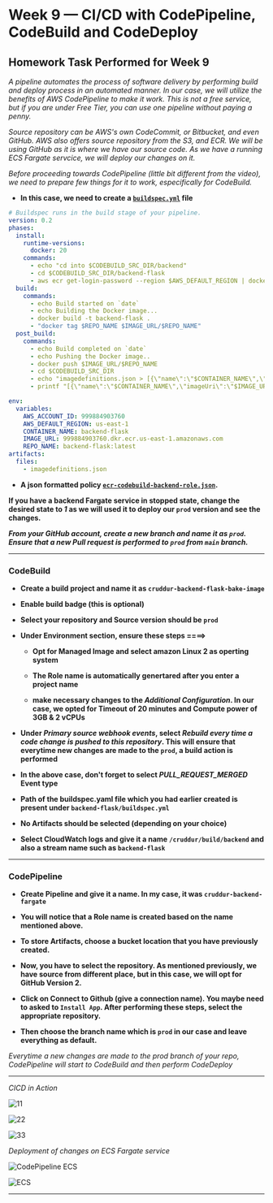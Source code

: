 # Week 9 — CI/CD with CodePipeline, CodeBuild and CodeDeploy

## Homework Task Performed for Week 9


_A pipeline automates the process of software delivery by performing build and deploy process in an automated manner. In our case, we will utilize the benefits of AWS CodePipeline to make it work. This is not a free service, but if you are under Free Tier, you can use one pipeline without paying a penny._  

_Source repository can be AWS's own CodeCommit, or Bitbucket, and even GitHub. AWS also offers source repository from the S3, and ECR. We will be using GitHub as it is where we have our source code. As we have a running ECS Fargate servcice, we will deploy our changes on it._  



_Before proceeding towards CodePipeline (little bit different from the video), we need to prepare few things for it to work, especifically for CodeBuild._
 

- **In this case, we need to create a [`buildspec.yml`](https://github.com/pratiksinha-kol/aws-bootcamp-cruddur-2023/blob/main/backend-flask/buildspec.yml) file**

```yml
# Buildspec runs in the build stage of your pipeline.
version: 0.2
phases:
  install:
    runtime-versions:
      docker: 20
    commands:
      - echo "cd into $CODEBUILD_SRC_DIR/backend"
      - cd $CODEBUILD_SRC_DIR/backend-flask
      - aws ecr get-login-password --region $AWS_DEFAULT_REGION | docker login --username AWS --password-stdin $IMAGE_URL
  build:
    commands:
      - echo Build started on `date`
      - echo Building the Docker image...          
      - docker build -t backend-flask .
      - "docker tag $REPO_NAME $IMAGE_URL/$REPO_NAME"
  post_build:
    commands:
      - echo Build completed on `date`
      - echo Pushing the Docker image..
      - docker push $IMAGE_URL/$REPO_NAME
      - cd $CODEBUILD_SRC_DIR
      - echo "imagedefinitions.json > [{\"name\":\"$CONTAINER_NAME\",\"imageUri\":\"$IMAGE_URL/$REPO_NAME\"}]" > imagedefinitions.json
      - printf "[{\"name\":\"$CONTAINER_NAME\",\"imageUri\":\"$IMAGE_URL/$REPO_NAME\"}]" > imagedefinitions.json

env:
  variables:
    AWS_ACCOUNT_ID: 999884903760
    AWS_DEFAULT_REGION: us-east-1
    CONTAINER_NAME: backend-flask
    IMAGE_URL: 999884903760.dkr.ecr.us-east-1.amazonaws.com
    REPO_NAME: backend-flask:latest
artifacts:
  files:
    - imagedefinitions.json
```


- **A json formatted policy [`ecr-codebuild-backend-role.json`](https://github.com/pratiksinha-kol/aws-bootcamp-cruddur-2023/blob/main/aws/policies/ecr-codebuild-backend-role.json).**  



**If you have a backend Fargate service in stopped state, change the desired state to _1_ as we will used it to deploy our `prod` version and see the changes.**


**_From your GitHub account, create a new branch and name it as `prod`. Ensure that a new Pull request is performed to `prod` from `main` branch._**

** **

### CodeBuild


- **Create a  build project and name it as `cruddur-backend-flask-bake-image`**

- **Enable build badge (this is optional)**

- **Select your repository and Source version should be `prod`**

- **Under Environment section, ensure these steps ====>**
	
	- **Opt for Managed Image and select amazon Linux 2 as operting system**

	- **The Role name is automatically genertared after you enter a project name**	 

	- **make necessary changes to the _Additional Configuration_. In our case, we opted for Timeout of 20 minutes and Compute power of 3GB & 2 vCPUs**

- **Under _Primary source webhook events_, select _Rebuild every time a code change is pushed to this repository_. This will ensure that everytime new changes are made to the `prod`, a build action is performed**

- **In the above case, don't forget to select *PULL_REQUEST_MERGED* Event type**

- **Path of the buildspec.yaml file which you had earlier created is present under `backend-flask/buildspec.yml`**

- **No Artifacts should be selected (depending on your choice)**

- **Select CloudWatch logs and give it a name `/cruddur/build/backend` and also a stream name such as `backend-flask`** 


** **


### CodePipeline


- **Create Pipeline and give it a name. In my case, it was `cruddur-backend-fargate`**

- **You will notice that a Role name is created based on the name mentioned above.**

- **To store Artifacts, choose a bucket location that you have previously created.**

- **Now, you have to select the repository. As mentioned previously, we have source from different place, but in this case, we will opt for GitHub Version 2.**

- **Click on Connect to Github (give a connection name). You maybe need to asked to `Install App`. After performing these steps, select the appropriate repository.**

- **Then choose the branch name which is `prod` in our case and leave everything as default.**

_Everytime a new changes are made to the prod branch of your repo, CodePipeline will start to CodeBuild and then perform CodeDeploy_


** **

_CICD in Action_


![11](https://github.com/pratiksinha-kol/aws-bootcamp-cruddur-2023/assets/125117631/594b0f33-7e55-40d2-8c03-d245597d8543)


![22](https://github.com/pratiksinha-kol/aws-bootcamp-cruddur-2023/assets/125117631/3b57e37f-8b83-4c27-97fc-42882bb63c78)


![33](https://github.com/pratiksinha-kol/aws-bootcamp-cruddur-2023/assets/125117631/9c48030c-ebaa-45d2-a497-3dfba6a5b4d1)


_Deployment of changes on ECS Fargate service_

![CodePipeline ECS](https://github.com/pratiksinha-kol/aws-bootcamp-cruddur-2023/assets/125117631/9139c51a-ee74-42c2-bd87-869fb64be037)


![ECS](https://github.com/pratiksinha-kol/aws-bootcamp-cruddur-2023/assets/125117631/1ae4966b-6322-4e44-a67b-003096cd9f2b)

** **
